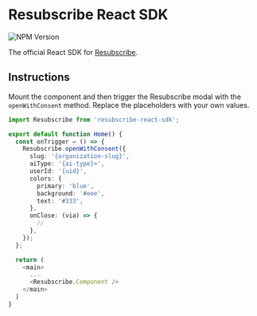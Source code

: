 # Resubscribe React SDK

![NPM Version](https://img.shields.io/npm/v/resubscribe-react-sdk)

The official React SDK for [Resubscribe](https://resubscribe.ai).

## Instructions

Mount the component and then trigger the Resubscribe modal with the `openWithConsent` method. Replace the placeholders with your own values.

```typescript
import Resubscribe from 'resubscribe-react-sdk';

export default function Home() {
  const onTrigger = () => {
    Resubscribe.openWithConsent({
      slug: '{organization-slug}',
      aiType: '{ai-type}>',
      userId: '{uid}',
      colors: {
        primary: 'blue',
        background: '#eee',
        text: '#333',
      },
      onClose: (via) => {
        //
      },
    });
  };

  return (
    <main>
      ...
      <Resubscribe.Component />
    </main>
  )
}
